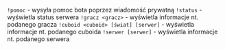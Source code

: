`!pomoc` - wysyła pomoc bota poprzez wiadomość prywatną
`!status` - wyświetla status serwera
`!gracz <gracz>` - wyświetla informacje nt. podanego gracza
`!cuboid <cuboid> [świat] [serwer]` - wyświetla informacje nt. podanego cuboida
`!serwer [serwer]` - wyświetla informacje nt. podanego serwera
